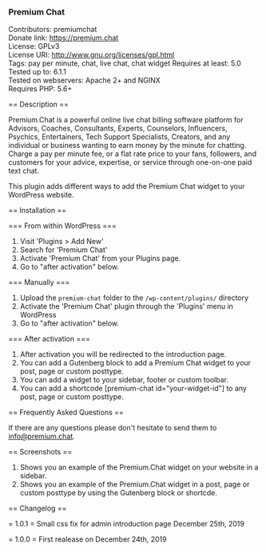 ### Premium Chat

Contributors: premiumchat<br>
Donate link: https://premium.chat<br>
License: GPLv3<br>
License URI: http://www.gnu.org/licenses/gpl.html<br>
Tags: pay per minute, chat, live chat, chat widget
Requires at least: 5.0<br>
Tested up to: 6.1.1<br>
Tested on webservers: Apache 2+ and NGINX<br>
Requires PHP: 5.6+<br>

== Description ==

Premium.Chat is a powerful online live chat billing software platform for Advisors, Coaches, Consultants, Experts, Counselors, Influencers, Psychics, Entertainers, Tech Support Specialists, Creators, and any individual or business wanting to earn money by the minute for chatting. Charge a pay per minute fee, or a flat rate price to your fans, followers, and customers for your advice, expertise, or service through one-on-one paid text chat.

This plugin adds different ways to add the Premium Chat widget to your WordPress website.

== Installation ==

=== From within WordPress ===

1. Visit 'Plugins > Add New'
2. Search for 'Premium Chat'
3. Activate 'Premium Chat' from your Plugins page.
4. Go to "after activation" below.

=== Manually ===

1. Upload the `premium-chat` folder to the `/wp-content/plugins/` directory
2. Activate the 'Premium Chat' plugin through the 'Plugins' menu in WordPress
3. Go to "after activation" below.

=== After activation ===

1. After activation you will be redirected to the introduction page.
2. You can add a Gutenberg block to add a Premium Chat widget to your post, page or custom posttype.
3. You can add a widget to your sidebar, footer or custom toolbar.
4. You can add a shortcode [premium-chat id="your-widget-id"] to any post, page or custom posttype. 

== Frequently Asked Questions ==

If there are any questions please don't hesitate to send them to info@premium.chat.

== Screenshots ==

1. Shows you an example of the Premium.Chat widget on your website in a sidebar.
2. Shows you an example of the Premium.Chat widget in a post, page or custom posttype by using the Gutenberg block or shortcde.

== Changelog ==

= 1.0.1 =
Small css fix for admin introduction page December 25th, 2019

= 1.0.0 =
First realease on December 24th, 2019
